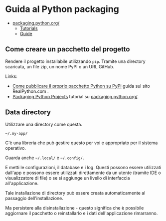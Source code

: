 # Guida al Python packaging


- [packaging.python.org/](https://packaging.python.org/)
    - [Tutorials](https://packaging.python.org/tutorials/)
    - [Guide](https://packaging.python.org/guides/)


## Come creare un pacchetto del progetto

Rendere il progetto installabile utilizzando `pip`. Tramite una directory scaricata, un file zip, un nome PyPI o un URL GitHub.

Links:

- [Come pubblicare il proprio pacchetto Python su PyPI](https://realpython.com/courses/how-to-publish-your-own-python-package-pypi/)  guida sul sito RealPython.com .
- [Packaging Python Projects](https://packaging.python.org/tutorials/packaging-projects/) tutorial su [packaging.python.org/](https://packaging.python.org/).



## Data directory

Utilizzare una directory come questa.

```
~/.my-app/
```

C'è una libreria che può gestire questo per voi e appropriato per il sistema operativo.

Guarda anche `~/.local/` e `~/.config/`.

E metti le configurazioni, il database e i log. Questi possono essere utilizzati dall'app e possono essere utilizzati direttamente da un utente (tramite IDE o visualizzatore di file) o se si aggiunge un livello di interfaccia all'applicazione.

Tale installazione di directory può essere creata automaticamente al passaggio dell'installazione.

Ma persistere alla disinstallazione - questo significa che è possibile aggiornare il pacchetto o reinstallarlo e i dati dell'applicazione rimarranno.
